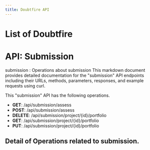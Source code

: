```yaml
---
title: Doubtfire API 
---
```


# List of Doubtfire 

# API: Submission
submission : Operations about submission
This markdown document provides detailed documentation for the "submission" API endpoints including their URLs, methods, parameters, responses, and example requests using curl. 

This "submission" API has the following operations.

- **GET**: /api/submission/assess
- **POST**: /api/submission/assess
- **DELETE**: /api/submission/project/{id}/portfolio
- **GET**: /api/submission/project/{id}/portfolio
- **PUT**: /api/submission/project/{id}/portfolio


## Detail of Operations related to submission.